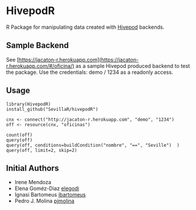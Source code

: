 # HivepodR
R Package for manipulating data created with [Hivepod](https://www.hivepod.io) backends.

## Sample Backend
See [https://jacaton-r.herokuapp.com](https://jacaton-r.herokuapp.com/#/oficina/) as a sample Hivepod produced backend to test the package.
Use the credentials: demo / 1234 as a readonly access.

## Usage

```
library(HivepodR)
install_github("SevillaR/hivepodR")

cnx <- connect("http://jacaton-r.herokuapp.com", "demo", "1234") 
off <- resource(cnx, "oficinas") 

count(off)
query(off)
query(off, conditions=buildCondition("nombre", "==", "Seville")  )
query(off, limit=2, skip=2)

```


## Initial Authors

- Irene Mendoza
- Elena Goméz-Diaz [elegodi](https://github.com/elegodi)
- Ignasi Bartomeus [ibartomeus](https://github.com/ibartomeus)
- Pedro J. Molina [pjmolina](https://github.com/pjmolina)